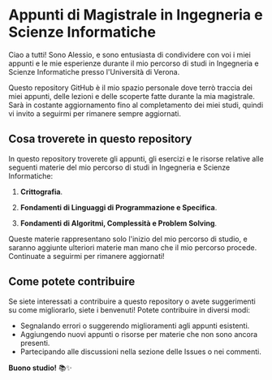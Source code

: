 # Appunti di Magistrale in Ingegneria e Scienze Informatiche

Ciao a tutti! Sono Alessio, e sono entusiasta di condividere con voi i miei appunti e le mie esperienze durante il mio percorso di studi in Ingegneria e Scienze Informatiche presso l'Università di Verona.

Questo repository GitHub è il mio spazio personale dove terrò traccia dei miei appunti, delle lezioni e delle scoperte fatte durante la mia magistrale. Sarà in costante aggiornamento fino al completamento dei miei studi, quindi vi invito a seguirmi per rimanere sempre aggiornati.

## Cosa troverete in questo repository

In questo repository troverete gli appunti, gli esercizi e le risorse relative alle seguenti materie del mio percorso di studi in Ingegneria e Scienze Informatiche:

1. **Crittografia**.

2. **Fondamenti di Linguaggi di Programmazione e Specifica**.

3. **Fondamenti di Algoritmi, Complessità e Problem Solving**.

Queste materie rappresentano solo l'inizio del mio percorso di studio, e saranno aggiunte ulteriori materie man mano che il mio percorso procede. Continuate a seguirmi per rimanere aggiornati!

## Come potete contribuire

Se siete interessati a contribuire a questo repository o avete suggerimenti su come migliorarlo, siete i benvenuti! Potete contribuire in diversi modi:

- Segnalando errori o suggerendo miglioramenti agli appunti esistenti.
- Aggiungendo nuovi appunti o risorse per materie che non sono ancora presenti.
- Partecipando alle discussioni nella sezione delle Issues o nei commenti.

**Buono studio!** 📚✨
